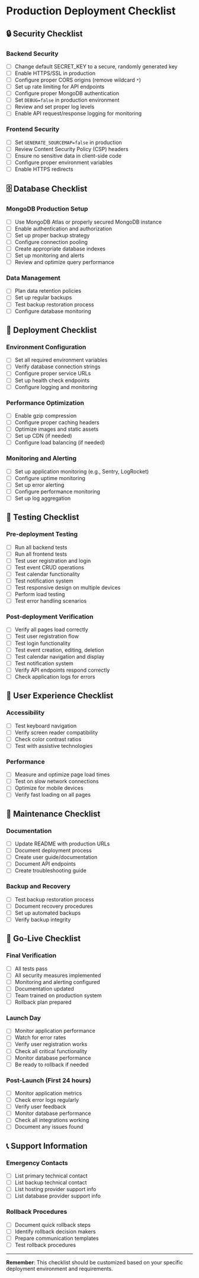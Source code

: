 # Production Deployment Checklist

## 🔒 Security Checklist

### Backend Security
- [ ] Change default SECRET_KEY to a secure, randomly generated key
- [ ] Enable HTTPS/SSL in production
- [ ] Configure proper CORS origins (remove wildcard `*`)
- [ ] Set up rate limiting for API endpoints
- [ ] Configure proper MongoDB authentication
- [ ] Set `DEBUG=false` in production environment
- [ ] Review and set proper log levels
- [ ] Enable API request/response logging for monitoring

### Frontend Security
- [ ] Set `GENERATE_SOURCEMAP=false` in production
- [ ] Review Content Security Policy (CSP) headers
- [ ] Ensure no sensitive data in client-side code
- [ ] Configure proper environment variables
- [ ] Enable HTTPS redirects

## 🗄️ Database Checklist

### MongoDB Production Setup
- [ ] Use MongoDB Atlas or properly secured MongoDB instance
- [ ] Enable authentication and authorization
- [ ] Set up proper backup strategy
- [ ] Configure connection pooling
- [ ] Create appropriate database indexes
- [ ] Set up monitoring and alerts
- [ ] Review and optimize query performance

### Data Management
- [ ] Plan data retention policies
- [ ] Set up regular backups
- [ ] Test backup restoration process
- [ ] Configure database monitoring

## 🚀 Deployment Checklist

### Environment Configuration
- [ ] Set all required environment variables
- [ ] Verify database connection strings
- [ ] Configure proper service URLs
- [ ] Set up health check endpoints
- [ ] Configure logging and monitoring

### Performance Optimization
- [ ] Enable gzip compression
- [ ] Configure proper caching headers
- [ ] Optimize images and static assets
- [ ] Set up CDN (if needed)
- [ ] Configure load balancing (if needed)

### Monitoring and Alerting
- [ ] Set up application monitoring (e.g., Sentry, LogRocket)
- [ ] Configure uptime monitoring
- [ ] Set up error alerting
- [ ] Configure performance monitoring
- [ ] Set up log aggregation

## 🧪 Testing Checklist

### Pre-deployment Testing
- [ ] Run all backend tests
- [ ] Run all frontend tests
- [ ] Test user registration and login
- [ ] Test event CRUD operations
- [ ] Test calendar functionality
- [ ] Test notification system
- [ ] Test responsive design on multiple devices
- [ ] Perform load testing
- [ ] Test error handling scenarios

### Post-deployment Verification
- [ ] Verify all pages load correctly
- [ ] Test user registration flow
- [ ] Test login functionality
- [ ] Test event creation, editing, deletion
- [ ] Test calendar navigation and display
- [ ] Test notification system
- [ ] Verify API endpoints respond correctly
- [ ] Check application logs for errors

## 📱 User Experience Checklist

### Accessibility
- [ ] Test keyboard navigation
- [ ] Verify screen reader compatibility
- [ ] Check color contrast ratios
- [ ] Test with assistive technologies

### Performance
- [ ] Measure and optimize page load times
- [ ] Test on slow network connections
- [ ] Optimize for mobile devices
- [ ] Verify fast loading on all pages

## 🔧 Maintenance Checklist

### Documentation
- [ ] Update README with production URLs
- [ ] Document deployment process
- [ ] Create user guide/documentation
- [ ] Document API endpoints
- [ ] Create troubleshooting guide

### Backup and Recovery
- [ ] Test backup restoration process
- [ ] Document recovery procedures
- [ ] Set up automated backups
- [ ] Verify backup integrity

## 🎯 Go-Live Checklist

### Final Verification
- [ ] All tests pass
- [ ] All security measures implemented
- [ ] Monitoring and alerting configured
- [ ] Documentation updated
- [ ] Team trained on production system
- [ ] Rollback plan prepared

### Launch Day
- [ ] Monitor application performance
- [ ] Watch for error rates
- [ ] Verify user registration works
- [ ] Check all critical functionality
- [ ] Monitor database performance
- [ ] Be ready to rollback if needed

### Post-Launch (First 24 hours)
- [ ] Monitor application metrics
- [ ] Check error logs regularly
- [ ] Verify user feedback
- [ ] Monitor database performance
- [ ] Check all integrations working
- [ ] Document any issues found

## 📞 Support Information

### Emergency Contacts
- [ ] List primary technical contact
- [ ] List backup technical contact
- [ ] List hosting provider support info
- [ ] List database provider support info

### Rollback Procedures
- [ ] Document quick rollback steps
- [ ] Identify rollback decision makers
- [ ] Prepare communication templates
- [ ] Test rollback procedures

---

**Remember**: This checklist should be customized based on your specific deployment environment and requirements.